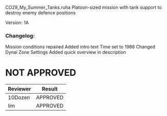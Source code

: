 CO29_My_Summer_Tanks.ruha
Platoon-sized mission with tank support to destroy enemy defence positions


Version: 1A

### Changelog: 
Mission conditions repaired
Added intro text
Time set to 1986
Changed Dynai Zone Settings 
Added quick overview in description

# NOT APPROVED
| Reviewer     | Result        |
| ------------ | ------------- |
| 10Dozen      | APPROVED      |
| lim          | APPROVED      |

